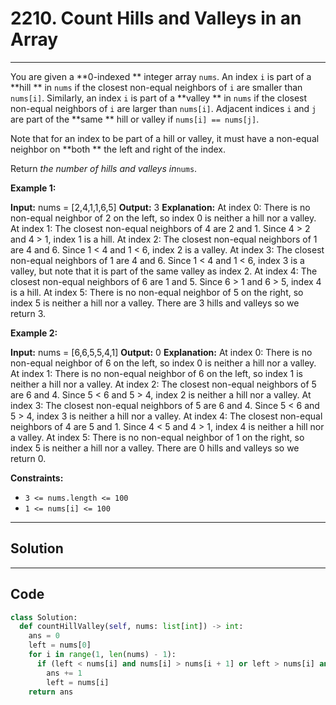 # 2210. Count Hills and Valleys in an Array

---

You are given a **0-indexed ** integer array `nums`. An index `i` is part of a **hill ** in `nums` if the closest non-equal neighbors of `i` are smaller than `nums[i]`. Similarly, an index `i` is part of a **valley ** in `nums` if the closest non-equal neighbors of `i` are larger than `nums[i]`. Adjacent indices `i` and `j` are part of the **same ** hill or valley if `nums[i] == nums[j]`.

Note that for an index to be part of a hill or valley, it must have a non-equal neighbor on **both ** the left and right of the index.

Return _the number of hills and valleys in_`nums`.

 

**Example 1:**


**Input:** nums = [2,4,1,1,6,5]
**Output:** 3
**Explanation:**
At index 0: There is no non-equal neighbor of 2 on the left, so index 0 is neither a hill nor a valley.
At index 1: The closest non-equal neighbors of 4 are 2 and 1. Since 4 > 2 and 4 > 1, index 1 is a hill. 
At index 2: The closest non-equal neighbors of 1 are 4 and 6. Since 1 < 4 and 1 < 6, index 2 is a valley.
At index 3: The closest non-equal neighbors of 1 are 4 and 6. Since 1 < 4 and 1 < 6, index 3 is a valley, but note that it is part of the same valley as index 2.
At index 4: The closest non-equal neighbors of 6 are 1 and 5. Since 6 > 1 and 6 > 5, index 4 is a hill.
At index 5: There is no non-equal neighbor of 5 on the right, so index 5 is neither a hill nor a valley. 
There are 3 hills and valleys so we return 3.


**Example 2:**


**Input:** nums = [6,6,5,5,4,1]
**Output:** 0
**Explanation:**
At index 0: There is no non-equal neighbor of 6 on the left, so index 0 is neither a hill nor a valley.
At index 1: There is no non-equal neighbor of 6 on the left, so index 1 is neither a hill nor a valley.
At index 2: The closest non-equal neighbors of 5 are 6 and 4. Since 5 < 6 and 5 > 4, index 2 is neither a hill nor a valley.
At index 3: The closest non-equal neighbors of 5 are 6 and 4. Since 5 < 6 and 5 > 4, index 3 is neither a hill nor a valley.
At index 4: The closest non-equal neighbors of 4 are 5 and 1. Since 4 < 5 and 4 > 1, index 4 is neither a hill nor a valley.
At index 5: There is no non-equal neighbor of 1 on the right, so index 5 is neither a hill nor a valley.
There are 0 hills and valleys so we return 0.


 

**Constraints:**

  * `3 <= nums.length <= 100`
  * `1 <= nums[i] <= 100`

---

## Solution



---

## Code
```python
class Solution:
  def countHillValley(self, nums: list[int]) -> int:
    ans = 0
    left = nums[0]
    for i in range(1, len(nums) - 1):
      if (left < nums[i] and nums[i] > nums[i + 1] or left > nums[i] and nums[i] < nums[i + 1]):
        ans += 1
        left = nums[i]
    return ans
```
